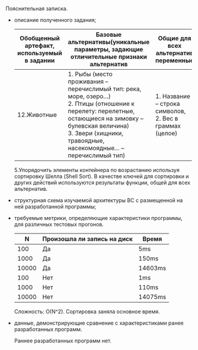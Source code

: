Пояснительная записка.

* описание полученного задания; <br>

  Обобщенный артефакт, используемый в задании | Базовые альтернативы(уникальные параметры, задающие отличительные признаки альтернатив | Общие для всех альтернатив переменные | Общие для всех альтернатив функции
    ------------ | ------------- | ------------ | ------------
  12.Животные | 1. Рыбы (место проживания – перечислимый тип: река, море, озеро…) <br> 2. Птицы (отношение к перелету: перелетные, остающиеся на зимовку – булевская величина) <br>3. Звери (хищники, травоядные, насекомоядные… – перечислимый тип) | 1. Название – строка символов, <br> 2. Вес в граммах (целое) | Частное от деления суммы кодов незашифрованной строки на вес (действительное число)

  5.Упорядочить элементы контейнера по возрастанию используя сортировку Шелла (Shell Sort). В качестве ключей для сортировки и других действий используются результаты функции, общей для всех альтернатив.


* структурная схема изучаемой архитектуры ВС с размещенной на ней разработанной программы;
* требуемые метрики, определяющие характеристики программы, для различных тестовых прогонов.
  
  N | Произошла ли запись на диск | Время
  ------------ | ------------- | ------------
  100 | Да | 5ms
  1000 | Да | 150ms
  10000 | Да | 14603ms
  100 | Нет | 1ms
  1000 | Нет | 110ms
  10000 | Нет | 14075ms

  Сложность: O(N^2). Сортировка заняла основное время.


* данные, демонстрирующие сравнение с характеристиками ранее разработанных программ.
  
  Раннее разработанных программ нет.